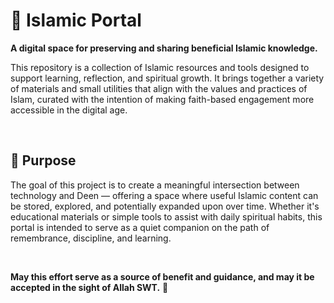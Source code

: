 # 🕌 Islamic Portal

**A digital space for preserving and sharing beneficial Islamic knowledge.**

This repository is a collection of Islamic resources and tools designed to support learning, reflection, and spiritual growth. It brings together a variety of materials and small utilities that align with the values and practices of Islam, curated with the intention of making faith-based engagement more accessible in the digital age.

<br>

## 🌙 Purpose

The goal of this project is to create a meaningful intersection between technology and Deen — offering a space where useful Islamic content can be stored, explored, and potentially expanded upon over time. Whether it's educational materials or simple tools to assist with daily spiritual habits, this portal is intended to serve as a quiet companion on the path of remembrance, discipline, and learning.

<br>

**May this effort serve as a source of benefit and guidance, and may it be accepted in the sight of Allah SWT.** 🤲
